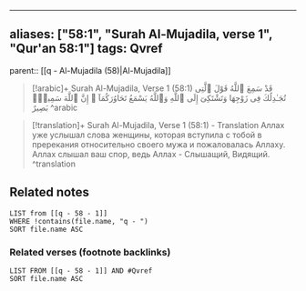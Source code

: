 
---
aliases: ["58:1", "Surah Al-Mujadila, verse 1", "Qur'an 58:1"]
tags: Qvref
---

parent:: [[q - Al-Mujadila (58)|Al-Mujadila]]

> [!arabic]+ Surah Al-Mujadila, Verse 1 (58:1)
> <span class="quran-arabic"> قَدْ سَمِعَ ٱللَّهُ قَوْلَ ٱلَّتِى تُجَـٰدِلُكَ فِى زَوْجِهَا وَتَشْتَكِىٓ إِلَى ٱللَّهِ وَٱللَّهُ يَسْمَعُ تَحَاوُرَكُمَآ ۚ إِنَّ ٱللَّهَ سَمِيعٌۢ بَصِيرٌ</span>
^arabic

> [!translation]+ Surah Al-Mujadila, Verse 1 (58:1) - Translation
> Аллах уже услышал слова женщины, которая вступила с тобой в пререкания относительно своего мужа и пожаловалась Аллаху. Аллах слышал ваш спор, ведь Аллах - Слышащий, Видящий.
^translation



## Related notes
```dataview
LIST from [[q - 58 - 1]]
WHERE !contains(file.name, "q - ")
SORT file.name ASC
```

### Related verses (footnote backlinks)
```dataview
LIST FROM [[q - 58 - 1]] AND #Qvref
SORT file.name ASC
```


